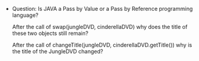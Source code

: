 - Question: Is JAVA a Pass by Value or a Pass by Reference programming language?  

    After the call of swap(jungleDVD, cinderellaDVD) why does the title of these two objects still remain? 

    After the call of changeTitle(jungleDVD, cinderellaDVD.getTitle()) why is the title of the JungleDVD changed? 

    